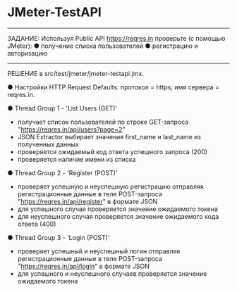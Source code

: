 # JMeter-TestAPI

****************
ЗАДАНИЕ:
Используя Public API https://reqres.in проверьте (с помощью JMeter):
● получение списка пользователей
● регистрацию и авторизацию

****************
РЕШЕНИЕ в src/test/jmeter/jmeter-testapi.jmx.

● Настройки HTTP Request Defaults: протокол = https; имя сервера = reqres.in.

● Thread Group 1 - 'List Users (GET)'
 - получает список пользователей по строке GET-запроса "https://reqres.in/api/users?page=2"
 - JSON Extractor выбирает значения first_name и last_name из полученных данных
 - проверяется ожидаемый код ответа успешного запроса (200)
 - проверяется наличие имени из списка

● Thread Group 2 - 'Register (POST)'
- проверяет успешную и неуспешную регистрацию отправляя регистрационные данные в теле POST-запроса "https://reqres.in/api/register" в формате JSON 
- для успешного случая проверяется значение ожидаемого токена
- для неуспешного случая проверяется значение ожидаемого кода ответа (400)

● Thread Group 3 - 'Login (POST)'
- проверяет успешный и неуспешный логин отправляя регистрационные данные в теле POST-запроса "https://reqres.in/api/login" в формате JSON 
- для успешного и неуспешного случаев проверяется значение ожидаемого токена
